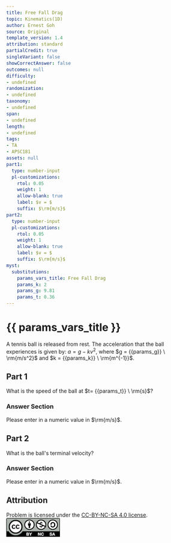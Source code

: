 ```yaml
---
title: Free Fall Drag
topic: Kinematics(1D)
author: Ernest Goh
source: Original
template_version: 1.4
attribution: standard
partialCredit: true
singleVariant: false
showCorrectAnswer: false
outcomes: null
difficulty:
- undefined
randomization:
- undefined
taxonomy:
- undefined
span:
- undefined
length:
- undefined
tags:
- TA
- APSC181
assets: null
part1:
  type: number-input
  pl-customizations:
    rtol: 0.05
    weight: 1
    allow-blank: true
    label: $v = $
    suffix: $\rm{m/s}$
part2:
  type: number-input
  pl-customizations:
    rtol: 0.05
    weight: 1
    allow-blank: true
    label: $v = $
    suffix: $\rm{m/s}$
myst:
  substitutions:
    params_vars_title: Free Fall Drag
    params_k: 2
    params_g: 9.81
    params_t: 0.36
---
```

# {{ params_vars_title }}
A tennis ball is released from rest. The acceleration that the ball experiences is given by: $a = g - kv^2$, where
$g = {{params_g}} \ \rm{m/s^2}$ and $k = {{params_k}} \ \rm{m^{-1}}$.

## Part 1

What is the speed of the ball at $t= {{params_t}} \ \rm{s}$?

### Answer Section

Please enter in a numeric value in $\rm{m/s}$.

## Part 2

What is the ball's terminal velocity?

### Answer Section

Please enter in a numeric value in $\rm{m/s}$.

## Attribution

Problem is licensed under the [CC-BY-NC-SA 4.0 license](https://creativecommons.org/licenses/by-nc-sa/4.0/).<br> ![The Creative Commons 4.0 license requiring attribution-BY, non-commercial-NC, and share-alike-SA license.](https://raw.githubusercontent.com/firasm/bits/master/by-nc-sa.png)